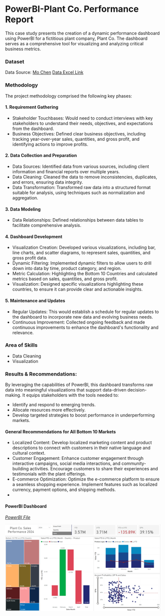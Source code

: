 # PowerBI-Plant Co. Performance Report

This case study presents the creation of a dynamic performance dashboard using PowerBI for a fictitious plant company, Plant Co.
The dashboard serves as a comprehensive tool for visualizing and analyzing critical business metrics.

### Dataset
Data Source: [Mo Chen](https://github.com/mochen862) 
[Data Excel Link](https://github.com/julielsa/PowerBI-PlantCo-performance-report/blob/main/Plant_DTS.xls)

### Methodology
The project methodology comprised the following key phases:

#### 1. Requirement Gathering
  - Stakeholder Touchbases: Would need to conduct interviews with key stakeholders to understand their needs, objectives, and expectations from the dashboard.
  - Business Objectives: Defined clear business objectives, including tracking year-over-year sales, quantities, and gross profit, and identifying actions to improve profits. 
#### 2. Data Collection and Preparation
  - Data Sources: Identified data from various sources, including client information and financial reports over multiple years.
  - Data Cleaning: Cleaned the data to remove inconsistencies, duplicates, and errors, ensuring data integrity.
  - Data Transformation: Transformed raw data into a structured format suitable for analysis, using techniques such as normalization and aggregation.
#### 3. Data Modeling
  - Data Relationships: Defined relationships between data tables to facilitate comprehensive analysis.
#### 4. Dashboard Development
  - Visualization Creation: Developed various visualizations, including bar, line charts, and scatter diagrams, to represent sales, quantities, and gross profit data.
  - Dynamic Filtering: Implemented dynamic filters to allow users to drill down into data by time, product category, and region.
  - Metric Calculation: Highlighting the Bottom 10 Countries and calculated metrics based on sales, quantities, and gross profit.
  - Visualization: Designed specific visualizations highlighting these countries, to ensure it can provide clear and actionable insights.
#### 5. Maintenance and Updates
  - Regular Updates: This would establish a schedule for regular updates to the dashboard to incorporate new data and evolving business needs.
  - Continuous Improvement: Collected ongoing feedback and made continuous improvements to enhance the dashboard's functionality and relevance.

### Area of Skills
- Data Cleaning
- Visualization
  
### Results & Recommendations: 
By leveraging the capabilities of PowerBI, this dashboard transforms raw data into meaningful visualizations that support data-driven decision-making. 
It equips stakeholders with the tools needed to:
  - Identify and respond to emerging trends.
  - Allocate resources more effectively.
  - Develop targeted strategies to boost performance in underperforming markets.

#### General Recommendations for All Bottom 10 Markets
  - Localized Content: Develop localized marketing content and product descriptions to connect with customers in their native language and cultural context.
  - Customer Engagement: Enhance customer engagement through interactive campaigns, social media interactions, and community-building activities. Encourage customers to share their experiences and testimonials with the plant offerings.
  - E-commerce Optimization: Optimize the e-commerce platform to ensure a seamless shopping experience. Implement features such as localized currency, payment options, and shipping methods.
  - 
#### PowerBI Dashboard
[*PowerBI File*](https://github.com/julielsa/PowerBI-PlantCo-performance-report/blob/main/PlantCoDashboard.pbix)

![PowerBi Performance Dashboard](https://github.com/julielsa/PowerBI-PlantCo-performance-report/blob/main/PlantCo_performance_dash.png)
